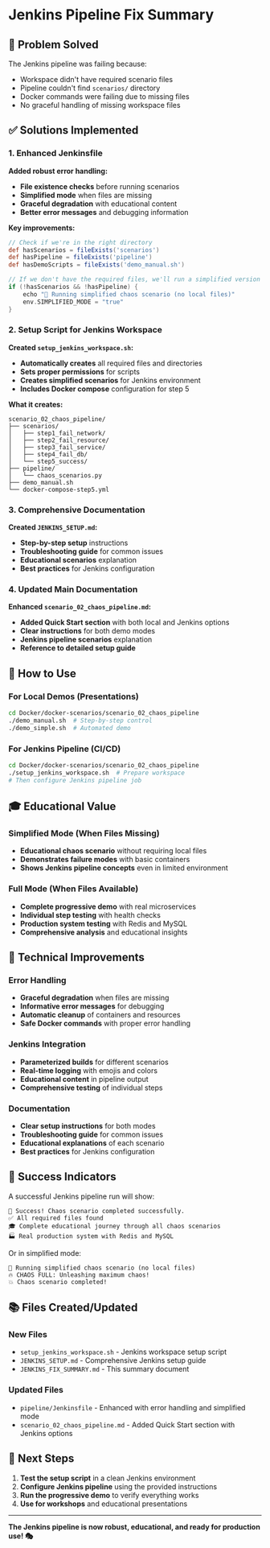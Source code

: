 # Jenkins Pipeline Fix Summary

## 🎯 Problem Solved

The Jenkins pipeline was failing because:
- Workspace didn't have required scenario files
- Pipeline couldn't find `scenarios/` directory
- Docker commands were failing due to missing files
- No graceful handling of missing workspace files

## ✅ Solutions Implemented

### 1. Enhanced Jenkinsfile

**Added robust error handling:**
- **File existence checks** before running scenarios
- **Simplified mode** when files are missing
- **Graceful degradation** with educational content
- **Better error messages** and debugging information

**Key improvements:**
```groovy
// Check if we're in the right directory
def hasScenarios = fileExists('scenarios')
def hasPipeline = fileExists('pipeline')
def hasDemoScripts = fileExists('demo_manual.sh')

// If we don't have the required files, we'll run a simplified version
if (!hasScenarios && !hasPipeline) {
    echo "🔄 Running simplified chaos scenario (no local files)"
    env.SIMPLIFIED_MODE = "true"
}
```

### 2. Setup Script for Jenkins Workspace

**Created `setup_jenkins_workspace.sh`:**
- **Automatically creates** all required files and directories
- **Sets proper permissions** for scripts
- **Creates simplified scenarios** for Jenkins environment
- **Includes Docker compose** configuration for step 5

**What it creates:**
```
scenario_02_chaos_pipeline/
├── scenarios/
│   ├── step1_fail_network/
│   ├── step2_fail_resource/
│   ├── step3_fail_service/
│   ├── step4_fail_db/
│   └── step5_success/
├── pipeline/
│   └── chaos_scenarios.py
├── demo_manual.sh
└── docker-compose-step5.yml
```

### 3. Comprehensive Documentation

**Created `JENKINS_SETUP.md`:**
- **Step-by-step setup** instructions
- **Troubleshooting guide** for common issues
- **Educational scenarios** explanation
- **Best practices** for Jenkins configuration

### 4. Updated Main Documentation

**Enhanced `scenario_02_chaos_pipeline.md`:**
- **Added Quick Start section** with both local and Jenkins options
- **Clear instructions** for both demo modes
- **Jenkins pipeline scenarios** explanation
- **Reference to detailed setup guide**

## 🚀 How to Use

### For Local Demos (Presentations)
```bash
cd Docker/docker-scenarios/scenario_02_chaos_pipeline
./demo_manual.sh  # Step-by-step control
./demo_simple.sh  # Automated demo
```

### For Jenkins Pipeline (CI/CD)
```bash
cd Docker/docker-scenarios/scenario_02_chaos_pipeline
./setup_jenkins_workspace.sh  # Prepare workspace
# Then configure Jenkins pipeline job
```

## 🎓 Educational Value

### Simplified Mode (When Files Missing)
- **Educational chaos scenario** without requiring local files
- **Demonstrates failure modes** with basic containers
- **Shows Jenkins pipeline concepts** even in limited environment

### Full Mode (When Files Available)
- **Complete progressive demo** with real microservices
- **Individual step testing** with health checks
- **Production system testing** with Redis and MySQL
- **Comprehensive analysis** and educational insights

## 🔧 Technical Improvements

### Error Handling
- **Graceful degradation** when files are missing
- **Informative error messages** for debugging
- **Automatic cleanup** of containers and resources
- **Safe Docker commands** with proper error handling

### Jenkins Integration
- **Parameterized builds** for different scenarios
- **Real-time logging** with emojis and colors
- **Educational content** in pipeline output
- **Comprehensive testing** of individual steps

### Documentation
- **Clear setup instructions** for both modes
- **Troubleshooting guide** for common issues
- **Educational explanations** of each scenario
- **Best practices** for Jenkins configuration

## 🎉 Success Indicators

A successful Jenkins pipeline run will show:

```
🎉 Success! Chaos scenario completed successfully.
✅ All required files found
🎓 Complete educational journey through all chaos scenarios
🏭 Real production system with Redis and MySQL
```

Or in simplified mode:

```
🔄 Running simplified chaos scenario (no local files)
🔥 CHAOS FULL: Unleashing maximum chaos!
💥 Chaos scenario completed!
```

## 📚 Files Created/Updated

### New Files
- `setup_jenkins_workspace.sh` - Jenkins workspace setup script
- `JENKINS_SETUP.md` - Comprehensive Jenkins setup guide
- `JENKINS_FIX_SUMMARY.md` - This summary document

### Updated Files
- `pipeline/Jenkinsfile` - Enhanced with error handling and simplified mode
- `scenario_02_chaos_pipeline.md` - Added Quick Start section with Jenkins options

## 🎯 Next Steps

1. **Test the setup script** in a clean Jenkins environment
2. **Configure Jenkins pipeline** using the provided instructions
3. **Run the progressive demo** to verify everything works
4. **Use for workshops** and educational presentations

---

**The Jenkins pipeline is now robust, educational, and ready for production use! 🎭** 